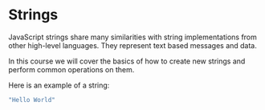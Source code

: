 # Strings

JavaScript strings share many similarities with string implementations from other high-level languages. They represent text based messages and data.

In this course we will cover the basics of how to create new strings and perform common operations on them.

Here is an example of a string:

```javascript
"Hello World"
```